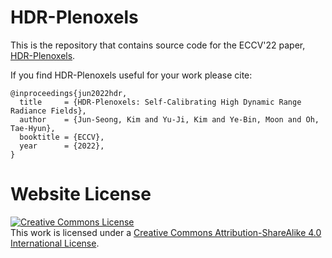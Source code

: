 # HDR-Plenoxels

This is the repository that contains source code for the ECCV'22 paper, [HDR-Plenoxels](https://hdr-plenoxels.github.io/).

If you find HDR-Plenoxels useful for your work please cite:
```
@inproceedings{jun2022hdr,
  title     = {HDR-Plenoxels: Self-Calibrating High Dynamic Range Radiance Fields},
  author    = {Jun-Seong, Kim and Yu-Ji, Kim and Ye-Bin, Moon and Oh, Tae-Hyun},
  booktitle = {ECCV},
  year      = {2022},
}
```

# Website License
<a rel="license" href="http://creativecommons.org/licenses/by-sa/4.0/"><img alt="Creative Commons License" style="border-width:0" src="https://i.creativecommons.org/l/by-sa/4.0/88x31.png" /></a><br />This work is licensed under a <a rel="license" href="http://creativecommons.org/licenses/by-sa/4.0/">Creative Commons Attribution-ShareAlike 4.0 International License</a>.

